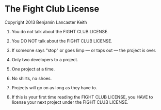 # The Fight Club License

Copyright 2013 Benjamin Lancaster Keith

1. You do not talk about the FIGHT CLUB LICENSE.

2. You DO NOT talk about the FIGHT CLUB LICENSE.

3. If someone says "stop" or goes limp &mdash;  or taps out &mdash; the project is over.

4. Only two developers to a project.

5. One project at a time.

6. No shirts, no shoes.

7. Projects will go on as long as they have to.

8. If this is your first time reading the FIGHT CLUB LICENSE, you HAVE to license your next project under the FIGHT CLUB LICENSE.